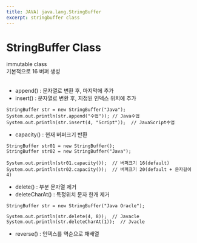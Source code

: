 ```yaml
---
title: JAVA) java.lang.StringBuffer
excerpt: stringbuffer class
---
```


# StringBuffer Class
immutable class  
기본적으로 16 버퍼 생성 <br/><br/>

- append() : 문자열로 변환 후, 마지막에 추가
- insert() : 문자열로 변환 후, 지정된 인덱스 위치에 추가

```
StringBuffer str = new StringBuffer("Java");
System.out.println(str.append("수업")); // Java수업
System.out.println(str.insert(4, "Script"));  // JavaScript수업
```

- capacity() : 현재 버퍼크기 반환

```
StringBuffer str01 = new StringBuffer();
StringBuffer str02 = new StringBuffer("Java");

System.out.println(str01.capacity());  // 버퍼크기 16(default)
System.out.println(str02.capacity());  // 버퍼크기 20(default + 문자길이 4)
```

- delete() : 부분 문자열 제거
- deleteCharAt() : 특정위치 문자 한개 제거

```
StringBuffer str = new StringBuffer("Java Oracle");

System.out.println(str.delete(4, 8));  // Javacle
System.out.println(str.deleteCharAt(1));  // Jvacle
```

- reverse() : 인덱스를 역순으로 재배열  <br/>
